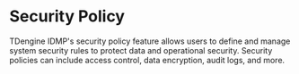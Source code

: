 # Security Policy

TDengine IDMP's security policy feature allows users to define and manage system security rules to protect data and operational security. Security policies can include access control, data encryption, audit logs, and more.